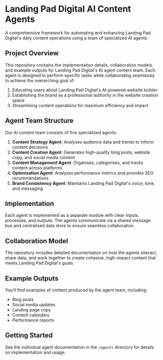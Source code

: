 # Landing Pad Digital AI Content Agents

A comprehensive framework for automating and enhancing Landing Pad Digital's daily content operations using a team of specialized AI agents.

## Project Overview

This repository contains the implementation details, collaboration models, and example outputs for Landing Pad Digital's AI agent content team. Each agent is designed to perform specific tasks while collaborating seamlessly to achieve the overarching goal of:

1. Educating users about Landing Pad Digital's AI-powered website builder
2. Establishing the brand as a professional authority in the website creation space
3. Streamlining content operations for maximum efficiency and impact

## Agent Team Structure

Our AI content team consists of five specialized agents:

1. **Content Strategy Agent**: Analyses audience data and trends to inform content decisions
2. **Content Creation Agent**: Generates high-quality blog posts, website copy, and social media content
3. **Content Management Agent**: Organises, categorises, and tracks content across platforms
4. **Optimisation Agent**: Analyses performance metrics and provides SEO recommendations
5. **Brand Consistency Agent**: Maintains Landing Pad Digital's voice, tone, and messaging

## Implementation

Each agent is implemented as a separate module with clear inputs, processes, and outputs. The agents communicate via a shared message bus and centralised data store to ensure seamless collaboration.

## Collaboration Model

The repository includes detailed documentation on how the agents interact, share data, and work together to create cohesive, high-impact content that meets Landing Pad Digital's goals.

## Example Outputs

You'll find examples of content produced by the agent team, including:
- Blog posts
- Social media updates
- Landing page copy
- Content calendars
- Performance reports

## Getting Started

See the individual agent documentation in the `/agents` directory for details on implementation and usage.
